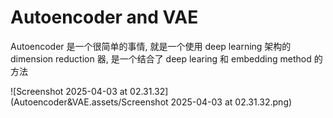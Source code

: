 # Autoencoder and VAE

Autoencoder 是一个很简单的事情, 就是一个使用 deep learning 架构的 dimension reduction 器, 是一个结合了 deep learing 和 embedding method 的方法



![Screenshot 2025-04-03 at 02.31.32](Autoencoder&VAE.assets/Screenshot 2025-04-03 at 02.31.32.png)


































